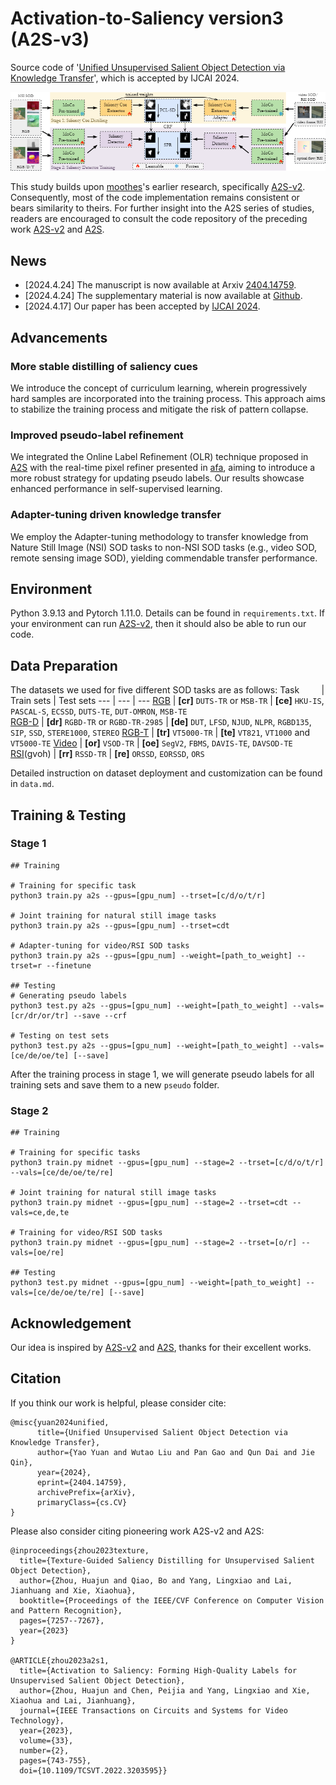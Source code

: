 # Activation-to-Saliency version3 (A2S-v3)
Source code of '[Unified Unsupervised Salient Object Detection via Knowledge Transfer]()', which is accepted by IJCAI 2024.
<div align=center>
<img src="./figures/Overview.png">
</div>

This study builds upon [moothes](https://github.com/moothes)'s earlier research, specifically [A2S-v2](https://github.com/moothes/A2S-v2). Consequently, most of the code implementation remains consistent or bears similarity to theirs. For further insight into the A2S series of studies, readers are encouraged to consult the code repository of the preceding work [A2S-v2](https://github.com/moothes/A2S-v2) and [A2S](https://github.com/moothes/A2S-USOD).
## News
- [2024.4.24] The manuscript is now available at Arxiv [2404.14759](https://arxiv.org/abs/2404.14759).
- [2024.4.24] The supplementary material is now available at [Github](https://github.com/I2-Multimedia-Lab/A2S-v3/figures/A2S-v3_supp.pdf).
- [2024.4.17] Our paper has been accepted by [IJCAI 2024](https://ijcai24.org/).

## Advancements
### More stable distilling of saliency cues
We introduce the concept of curriculum learning, wherein progressively hard samples are incorporated into the training process. This approach aims to stabilize the training process and mitigate the risk of pattern collapse. 
### Improved pseudo-label refinement
We integrated the Online Label Refinement (OLR) technique proposed in [A2S](https://github.com/moothes/A2S-USOD) with the real-time pixel refiner presented in [afa](https://github.com/rulixiang/afa), aiming to introduce a more robust strategy for updating pseudo labels. Our results showcase enhanced performance in self-supervised learning.
### Adapter-tuning driven knowledge transfer
We employ the Adapter-tuning methodology to transfer knowledge from Nature Still Image (NSI) SOD tasks to non-NSI SOD tasks (e.g., video SOD, remote sensing image SOD), yielding commendable transfer performance.
## Environment
Python 3.9.13 and Pytorch 1.11.0. Details can be found in `requirements.txt`. If your environment can run [A2S-v2](https://github.com/moothes/A2S-v2), then it should also be able to run our code.
## Data Preparation
The datasets we used for five different SOD tasks are as follows:
 Task &nbsp; &nbsp; &nbsp; &nbsp; | Train sets | Test sets 
--- | --- | ---
[RGB](https://drive.google.com/file/d/17X4SiSVuBmqkvQJe_ScVARKPM_vgvCOi/view?usp=sharing) | **[cr]** ```DUTS-TR``` or ```MSB-TR``` | **[ce]** ```HKU-IS```, ```PASCAL-S```, ```ECSSD```, ```DUTS-TE```, ```DUT-OMRON```,  ```MSB-TE```   
[RGB-D](https://drive.google.com/file/d/1mvlkHBqpDal3Ce_gxqZWLzBg4QVWY64U/view?usp=sharing) | **[dr]** ```RGBD-TR``` or ```RGBD-TR-2985``` | **[de]** ```DUT```, ```LFSD```, ```NJUD```, ```NLPR```, ```RGBD135```, ```SIP```, ```SSD```, ```STERE1000```, ```STEREO```
[RGB-T](https://drive.google.com/file/d/1W-jp9dzUJbWrF6PphKeVk8sLOUiuKT56/view?usp=sharing) | **[tr]** ```VT5000-TR```  | **[te]** ```VT821```, ```VT1000``` and ```VT5000-TE``` 
[Video](https://drive.google.com/file/d/1xDvoFflPdlhxR1WSEyrT3dBQLjWADujR/view?usp=sharing) | **[or]** ```VSOD-TR``` | **[oe]** ```SegV2```, ```FBMS```, ```DAVIS-TE```, ```DAVSOD-TE```
[RSI](https://pan.baidu.com/s/1gp6ZFZNgrKArYwyksk_h9w )(gvoh) | **[rr]** ```RSSD-TR``` | **[re]** ```ORSSD```, ```EORSSD```, ```ORS```

Detailed instruction on dataset deployment and customization can be found in `data.md`.
## Training & Testing


### Stage 1
```
## Training

# Training for specific task
python3 train.py a2s --gpus=[gpu_num] --trset=[c/d/o/t/r]

# Joint training for natural still image tasks
python3 train.py a2s --gpus=[gpu_num] --trset=cdt

# Adapter-tuning for video/RSI SOD tasks
python3 train.py a2s --gpus=[gpu_num] --weight=[path_to_weight] --trset=r --finetune

## Testing
# Generating pseudo labels
python3 test.py a2s --gpus=[gpu_num] --weight=[path_to_weight] --vals=[cr/dr/or/tr] --save --crf

# Testing on test sets
python3 test.py a2s --gpus=[gpu_num] --weight=[path_to_weight] --vals=[ce/de/oe/te] [--save]
```

After the training process in stage 1, we will generate pseudo labels for all training sets and save them to a new ```pseudo``` folder.

### Stage 2
```
## Training

# Training for specific tasks
python3 train.py midnet --gpus=[gpu_num] --stage=2 --trset=[c/d/o/t/r] --vals=[ce/de/oe/te/re]

# Joint training for natural still image tasks
python3 train.py midnet --gpus=[gpu_num] --stage=2 --trset=cdt --vals=ce,de,te

# Training for video/RSI SOD tasks
python3 train.py midnet --gpus=[gpu_num] --stage=2 --trset=[o/r] --vals=[oe/re]

## Testing
python3 test.py midnet --gpus=[gpu_num] --weight=[path_to_weight] --vals=[ce/de/oe/te/re] [--save]
```

## Acknowledgement
Our idea is inspired by [A2S-v2](https://github.com/moothes/A2S-v2) and [A2S](https://github.com/moothes/A2S-USOD), thanks for their excellent works. 

## Citation
If you think our work is helpful, please consider cite:
```
@misc{yuan2024unified,
      title={Unified Unsupervised Salient Object Detection via Knowledge Transfer}, 
      author={Yao Yuan and Wutao Liu and Pan Gao and Qun Dai and Jie Qin},
      year={2024},
      eprint={2404.14759},
      archivePrefix={arXiv},
      primaryClass={cs.CV}
}
```
Please also consider citing pioneering work A2S-v2 and A2S:
```
@inproceedings{zhou2023texture,
  title={Texture-Guided Saliency Distilling for Unsupervised Salient Object Detection},
  author={Zhou, Huajun and Qiao, Bo and Yang, Lingxiao and Lai, Jianhuang and Xie, Xiaohua},
  booktitle={Proceedings of the IEEE/CVF Conference on Computer Vision and Pattern Recognition},
  pages={7257--7267},
  year={2023}
}

@ARTICLE{zhou2023a2s1,
  title={Activation to Saliency: Forming High-Quality Labels for Unsupervised Salient Object Detection}, 
  author={Zhou, Huajun and Chen, Peijia and Yang, Lingxiao and Xie, Xiaohua and Lai, Jianhuang},
  journal={IEEE Transactions on Circuits and Systems for Video Technology}, 
  year={2023},
  volume={33},
  number={2},
  pages={743-755},
  doi={10.1109/TCSVT.2022.3203595}}
```

